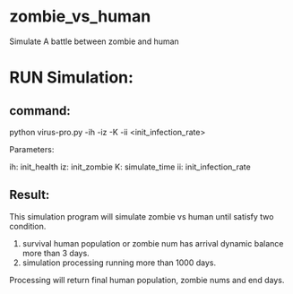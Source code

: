 # zombie_vs_human
Simulate A battle between zombie and human

# RUN Simulation:
## command:
python virus-pro.py -ih <human-init-population> -iz <zombie-init-nums> -K <simulate-time> -ii <init_infection_rate>
  
Parameters:
  
  ih: init_health
  iz: init_zombie
  K: simulate_time
  ii: init_infection_rate

## Result:
  This simulation program will simulate zombie vs human until satisfy two condition.
  1. survival human population or zombie num has arrival dynamic balance more than 3 days.
  2. simulation processing running more than 1000 days.
  
  Processing will return final human population, zombie nums and end days. 
